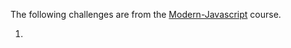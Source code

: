 The following challenges are from the [Modern-Javascript](https://www.udemy.com/course/modern-javascript/) course.

1. 
